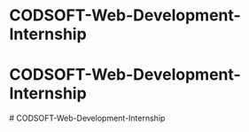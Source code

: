 # CODSOFT-Web-Development-Internship
# CODSOFT-Web-Development-Internship
#   C O D S O F T - W e b - D e v e l o p m e n t - I n t e r n s h i p  
 